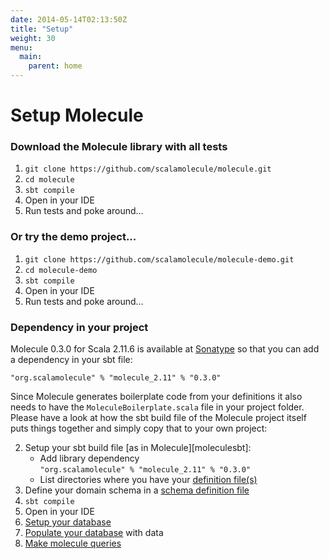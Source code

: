 ```yaml
---
date: 2014-05-14T02:13:50Z
title: "Setup"
weight: 30
menu:
  main:
    parent: home
---
```


# Setup Molecule


### Download the Molecule library with all tests

1. `git clone https://github.com/scalamolecule/molecule.git`
2. `cd molecule`
3. `sbt compile`
4. Open in your IDE
5. Run tests and poke around...


### Or try the demo project...

1. `git clone https://github.com/scalamolecule/molecule-demo.git`
2. `cd molecule-demo`
3. `sbt compile`
4. Open in your IDE
5. Run tests and poke around...


### Dependency in your project

Molecule 0.3.0 for Scala 2.11.6 is available at [Sonatype](https://oss.sonatype.org/content/repositories/releases/com/scalamolecule/molecule_2.11/) so that you can add a dependency in your sbt file:

`"org.scalamolecule" % "molecule_2.11" % "0.3.0"`

Since Molecule generates boilerplate code from your definitions it also needs to have the `MoleculeBoilerplate.scala` file in your project folder. Please have a look at how the sbt build file of the Molecule project itself puts things together and simply copy that to your own project:

2. Setup your sbt build file [as in Molecule][moleculesbt]: 
    - Add library dependency<br>
    `"org.scalamolecule" % "molecule_2.11" % "0.3.0"`
    - List directories where you have your [definition file(s)][dbsetup]
3. Define your domain schema in a [schema definition file][schema]
4. `sbt compile`
5. Open in your IDE
6. [Setup your database][dbsetup]
7. [Populate your database][populate] with data
8. [Make molecule queries][tutorial]


[dbsetup]: http://scalamolecule.org/manual/database-setup
[schema]: http://scalamolecule.org/manual/schema-definition
[populate]: http://scalamolecule.org/manual/populate-database
[tutorial]: http://scalamolecule.org/tutorials/seattle